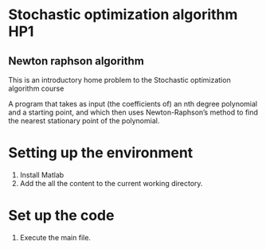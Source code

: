 # Stochastic optimization algorithm HP1
## Newton raphson algorithm
This is an introductory home problem to the Stochastic optimization algorithm course

A program that takes as input (the coefficients of) an nth degree polynomial and a
starting point, and which then uses Newton-Raphson’s method to find the nearest stationary point of the polynomial.

# Setting up the environment
1. Install Matlab
1. Add the all the content to the current working directory.

# Set up the code
1. Execute the main file.
